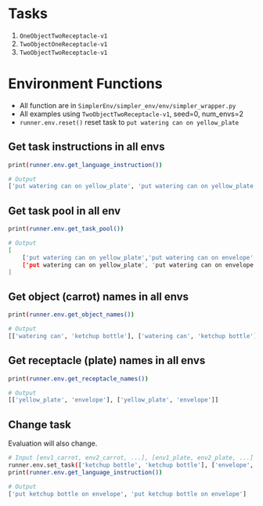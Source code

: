 # Tasks
1. `OneObjectTwoReceptacle-v1`
2. `TwoObjectOneReceptacle-v1`
3. `TwoObjectTwoReceptacle-v1`

# Environment Functions
- All function are in `SimplerEnv/simpler_env/env/simpler_wrapper.py`
- All examples using `TwoObjectTwoReceptacle-v1`, seed=0, num_envs=2
- `runner.env.reset()` reset task to `put watering can on yellow_plate`

## Get task instructions in all envs
```bash
print(runner.env.get_language_instruction())

# Output
['put watering can on yellow_plate', 'put watering can on yellow_plate']
```

## Get task pool in all env
```bash
print(runner.env.get_task_pool())

# Output
[
    ['put watering can on yellow_plate','put watering can on envelope', 'put ketchup bottle on yellow_plate', 'put ketchup bottle on envelope'], 
    ['put watering can on yellow_plate', 'put watering can on envelope', 'put ketchup bottle on yellow_plate', 'put ketchup bottle on envelope']
]
```

## Get object (carrot) names in all envs
```bash
print(runner.env.get_object_names())

# Output
[['watering can', 'ketchup bottle'], ['watering can', 'ketchup bottle']]
```

## Get receptacle (plate) names in all envs
```bash
print(runner.env.get_receptacle_names())

# Output
[['yellow_plate', 'envelope'], ['yellow_plate', 'envelope']]
```

## Change task
Evaluation will also change.
```bash
# Input [env1_carrot, env2_carrot, ...], [env1_plate, env2_plate, ...]
runner.env.set_task(['ketchup bottle', 'ketchup bottle'], ['envelope', 'envelope'])
print(runner.env.get_language_instruction())

# Output
['put ketchup bottle on envelope', 'put ketchup bottle on envelope']
```